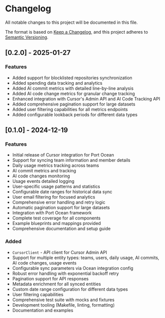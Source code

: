 # Changelog

All notable changes to this project will be documented in this file.

The format is based on [Keep a Changelog](https://keepachangelog.com/en/1.0.0/),
and this project adheres to [Semantic Versioning](https://semver.org/spec/v2.0.0.html).

## [0.2.0] - 2025-01-27

### Features

- Added support for blocklisted repositories synchronization
- Added spending data tracking and analytics
- Added AI commit metrics with detailed line-by-line analysis
- Added AI code change metrics for granular change tracking
- Enhanced integration with Cursor's Admin API and AI Code Tracking API
- Added comprehensive pagination support for large datasets
- Added user filtering capabilities for all metrics endpoints
- Added configurable lookback periods for different data types

## [0.1.0] - 2024-12-19

### Features

- Initial release of Cursor integration for Port Ocean
- Support for syncing team information and member details
- Daily usage metrics tracking across teams
- AI commit metrics and tracking
- AI code changes monitoring
- Usage events detailed logging
- User-specific usage patterns and statistics
- Configurable date ranges for historical data sync
- User email filtering for focused analytics
- Comprehensive error handling and retry logic
- Automatic pagination support for large datasets
- Integration with Port Ocean framework
- Complete test coverage for all components
- Example blueprints and mappings provided
- Comprehensive documentation and setup guide

### Added

- `CursorClient` - API client for Cursor Admin API
- Support for multiple entity types: teams, users, daily usage, AI commits, AI code changes, usage events
- Configurable sync parameters via Ocean integration config
- Robust error handling with exponential backoff retry
- Pagination support for API responses
- Metadata enrichment for all synced entities
- Custom date range configuration for different data types
- User filtering capabilities
- Comprehensive test suite with mocks and fixtures
- Development tooling (Makefile, linting, formatting)
- Documentation and examples
